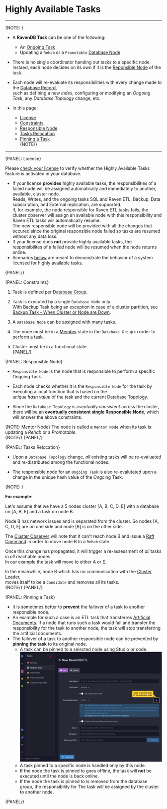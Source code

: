 # Highly Available Tasks
---

{NOTE: }

* A **RavenDB Task** can be one of the following:  

  * An [Ongoing Task](../../../studio/database/tasks/ongoing-tasks/general-info)  
  * Updating a `Rehab` or a `Promotable` [Database Node](../../../server/clustering/distribution/distributed-database#database-topology)  

* There is no single coordinator handing out tasks to a specific node.  
  Instaed, each node decides on its own if it is the [Reponsible Node](../../../server/clustering/distribution/highly-available-tasks#responsible-node) of the task.  

* Each node will re-evaluate its responsibilities with every change made to the [Database Record](../../../client-api/operations/server-wide/create-database),  
  such as defining a new _index_, configuring or modifying an _Ongoing Task_, any _Database Topology_ change, etc.  

* In this page:  
  * [License](../../../server/clustering/distribution/highly-available-tasks#license)  
  * [Constraints](../../../server/clustering/distribution/highly-available-tasks#constraints)  
  * [Responsible Node](../../../server/clustering/distribution/highly-available-tasks#responsible-node)  
  * [Tasks Relocation](../../../server/clustering/distribution/highly-available-tasks#tasks-relocation)  
  * [Pinning a Task](../../../server/clustering/distribution/highly-available-tasks#pinning-a-task)  
{NOTE/}

---

{PANEL: License}

Please [check your license](https://ravendb.net/buy) to verify whether the Highly Available Tasks feature 
is activated in your database.  
  
 * If your license **provides** highly available tasks, the responsibilities of a failed node will be assigned 
   automatically and immediately to another, available, cluster node.  
   Reads, Writes, and the ongoing tasks SQL and Raven ETL, Backup, Data subscription, and External replication, 
   are supported.  
   If, for example, the node responsible for Raven ETL tasks fails, the cluster observer will assign an available 
   node with this responsibility and Raven ETL tasks will automatically resume.  
   The new responsible node will be provided with all the changes that occured since the original responsible node 
   failed so tasks are resumed without any data loss.  
 * If your license does **not** provide highly available tasks, the responsibilites of a failed node will be 
   resumed when the node returns online.  
 * Scenarios [below](../../../server/clustering/distribution/highly-available-tasks#tasks-relocation) 
   are meant to demonstrate the behavior of a system licensed for highly available tasks.  

{PANEL/}

{PANEL: Constraints}

1. Task is defined per [Database Group](../../../server/clustering/distribution/distributed-database).  

2. Task is executed by a single `Database Node` only.  
   With Backup Task being an exception in case of a cluster partition, see [Backup Task - When Cluster or Node are Down](../../../studio/database/tasks/backup-task#when-the-cluster-or-node-are-down).  

3. A `Database Node` can be assigned with many tasks.  

4. The node must be in a [Member](../../../server/clustering/distribution/distributed-database#database-topology) state in the `Database Group` in order to perform a task.  

5. Cluster must be in a functional state.  
{PANEL/}

{PANEL: Responsible Node}

* `Responsible Node` is the node that is responsible to perform a specific Ongoing Task.  

* Each node checks whether it is the `Responsible Node` for the task by executing a local function that is based on the  
  _unique hash value_ of the task and the current [Database Topology](../../../server/clustering/distribution/distributed-database#database-topology).  

* Since the `Database Topology` is _eventually consistent_ across the cluster,  
  there will be an **eventually consistent single Responsible Node**, which will answer the above constraints.  

{NOTE: Mentor Node}
The node is called a `Mentor Node` when its task is updating a _Rehab_ or a _Promotable_.  
{NOTE/}
{PANEL/}

{PANEL: Tasks Relocation}

* Upon a `Database Topology` change, _all_ existing tasks will be re-evaluated and 
  re-distributed among the functional nodes.   

* The responsible node for an `Ongoing Task` is also re-evalutated upon a change in the 
  unique hash value of the Ongoing Task.  

{NOTE: }

**For example**:  

Let's assume that we have a 5 nodes cluster [A, B, C, D, E] with a database on [A, B, E] and a task on node B.  

Node B has network issues and is separated from the cluster. 
So nodes [A, C, D, E] are on one side and node [B] is on the other side.  

The [Cluster Observer](../../../server/clustering/distribution/cluster-observer) will note that it can't reach node B 
and issue a [Raft Command](../../../server/clustering/rachis/consensus-operations) in order to move node B to a `Rehab` state.  

Once this change has propagated, it will trigger a re-assessment of _all_ tasks in _all_ reachable nodes.  
In our example the task will move to either A or E.  

In the meanwhile, node B which has no communication with the [Cluster Leader](../../../server/clustering/rachis/cluster-topology),  
moves itself to be a `Candidate` and removes all its tasks.  
{NOTE/}
{PANEL/}

{PANEL: Pinning a Task}

* It is sometimes better to **prevent** the failover of a task to another responsible node.  
* An example for such a case is an ETL task that transferres 
  [Artificial Documents](../../../studio/database/indexes/create-map-reduce-index#saving-map-reduce-results-in-a-collection-(artificial-documents)). 
  If a node that runs such a task would fail and transfer the responsibility for the task to 
  another node, the task will stop transferring the artificial documents.  
* The failover of a task to another responsible node can be prevented by 
  **pinning the task** to its original node.  
   * A task can be pinned to a selected node using Studio or code.  
     ![Pinning an ETL Task Using Studio](images/pinning-etl-task.png "Pinning an ETL Task Using Studio") 
   * A task pinned to a specific node is handled only by this node.  
   * If the node the task is pinned to goes offline, the task will **not** be 
     executed until the node is back online.  
   * If the node the task is pinned to is removed from the database group, the 
     responsibility for The task will be assigned by the cluster to another node.  

{PANEL/}

